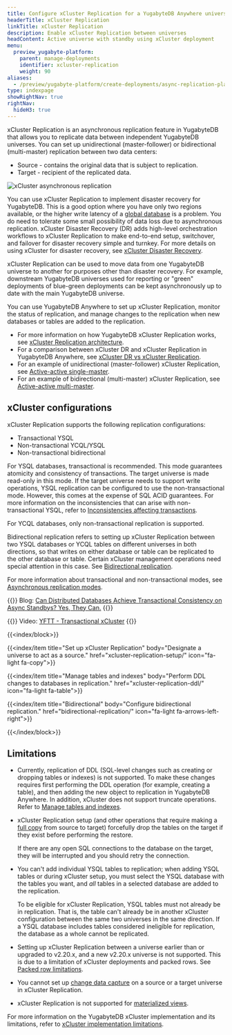 ```yaml
---
title: Configure xCluster Replication for a YugabyteDB Anywhere universe
headerTitle: xCluster Replication
linkTitle: xCluster Replication
description: Enable xCluster Replication between universes
headContent: Active universe with standby using xCluster deployment
menu:
  preview_yugabyte-platform:
    parent: manage-deployments
    identifier: xcluster-replication
    weight: 90
aliases:
  - /preview/yugabyte-platform/create-deployments/async-replication-platform
type: indexpage
showRightNav: true
rightNav:
  hideH3: true
---
```


xCluster Replication is an asynchronous replication feature in YugabyteDB that allows you to replicate data between independent YugabyteDB universes. You can set up unidirectional (master-follower) or bidirectional (multi-master) replication between two data centers:

- Source - contains the original data that is subject to replication.
- Target - recipient of the replicated data.

![xCluster asynchronous replication](/images/architecture/replication/active-standby-deployment-new.png)

You can use xCluster Replication to implement disaster recovery for YugabyteDB. This is a good option where you have only two regions available, or the higher write latency of a [global database](../../../develop/build-global-apps/global-database/) is a problem. You do need to tolerate some small possibility of data loss due to asynchronous replication. xCluster Disaster Recovery (DR) adds high-level orchestration workflows to xCluster Replication to make end-to-end setup, switchover, and failover for disaster recovery simple and turnkey. For more details on using xCluster for disaster recovery, see [xCluster Disaster Recovery](../../back-up-restore-universes/disaster-recovery/).

xCluster Replication can be used to move data from one YugabyteDB universe to another for purposes other than disaster recovery. For example, downstream YugabyteDB universes used for reporting or "green" deployments of blue-green deployments can be kept asynchronously up to date with the main YugabyteDB universe.

You can use YugabyteDB Anywhere to set up xCluster Replication, monitor the status of replication, and manage changes to the replication when new databases or tables are added to the replication.

- For more information on how YugabyteDB xCluster Replication works, see [xCluster Replication architecture](../../../architecture/docdb-replication/async-replication/).
- For a comparison between xCluster DR and xCluster Replication in YugabyteDB Anywhere, see [xCluster DR vs xCluster Replication](../../back-up-restore-universes/disaster-recovery/#xcluster-dr-vs-xcluster-replication).
- For an example of unidirectional (master-follower) xCluster Replication, see [Active-active single-master](../../../develop/build-global-apps/active-active-single-master/).
- For an example of bidirectional (multi-master) xCluster Replication, see [Active-active multi-master](../../../develop/build-global-apps/active-active-multi-master/).

## xCluster configurations

xCluster Replication supports the following replication configurations:

- Transactional YSQL
- Non-transactional YCQL/YSQL
- Non-transactional bidirectional

For YSQL databases, transactional is recommended. This mode guarantees atomicity and consistency of transactions. The target universe is made read-only in this mode. If the target universe needs to support write operations, YSQL replication can be configured to use the non-transactional mode. However, this comes at the expense of SQL ACID guarantees. For more information on the inconsistencies that can arise with non-transactional YSQL, refer to [Inconsistencies affecting transactions](../../../architecture/docdb-replication/async-replication/#inconsistencies-affecting-transactions).

For YCQL databases, only non-transactional replication is supported.

Bidirectional replication refers to setting up xCluster Replication between two YSQL databases or YCQL tables on different universes in both directions, so that writes on either database or table can be replicated to the other database or table. Certain xCluster management operations need special attention in this case. See [Bidirectional replication](bidirectional-replication/).

For more information about transactional and non-transactional modes, see [Asynchronous replication modes](../../../architecture/docdb-replication/async-replication/#asynchronous-replication-modes).

{{<lead link="https://www.yugabyte.com/blog/distributed-database-transactional-consistency-async-standby">}}
Blog: [Can Distributed Databases Achieve Transactional Consistency on Async Standbys? Yes, They Can.](https://www.yugabyte.com/blog/distributed-database-transactional-consistency-async-standby/)
{{</lead>}}

{{<lead link="https://www.youtube.com/watch?v=lI6gw7ncBs8/">}}
Video: [YFTT - Transactional xCluster](https://www.youtube.com/watch?lI6gw7ncBs8)
{{</lead>}}

{{<index/block>}}

  {{<index/item
    title="Set up xCluster Replication"
    body="Designate a universe to act as a source."
    href="xcluster-replication-setup/"
    icon="fa-light fa-copy">}}

  {{<index/item
    title="Manage tables and indexes"
    body="Perform DDL changes to databases in replication."
    href="xcluster-replication-ddl/"
    icon="fa-light fa-table">}}

  {{<index/item
    title="Bidirectional"
    body="Configure bidirectional replication."
    href="bidirectional-replication/"
    icon="fa-light fa-arrows-left-right">}}

{{</index/block>}}

## Limitations

- Currently, replication of DDL (SQL-level changes such as creating or dropping tables or indexes) is not supported. To make these changes requires first performing the DDL operation (for example, creating a table), and then adding the new object to replication in YugabyteDB Anywhere. In addition, xCluster does not support truncate operations. Refer to [Manage tables and indexes](./xcluster-replication-ddl/).

- xCluster Replication setup (and other operations that require making a [full copy](xcluster-replication-setup/#full-copy-during-xcluster-setup) from source to target) forcefully drop the tables on the target if they exist before performing the restore.

    If there are any open SQL connections to the database on the target, they will be interrupted and you should retry the connection.

- You can't add individual YSQL tables to replication; when adding YSQL tables or during xCluster setup, you must select the YSQL database with the tables you want, and _all_ tables in a selected database are added to the replication.

    To be eligible for xCluster Replication, YSQL tables must not already be in replication. That is, the table can't already be in another xCluster configuration between the same two universes in the same direction. If a YSQL database includes tables considered ineligible for replication, the database as a whole cannot be replicated.

- Setting up xCluster Replication between a universe earlier than or upgraded to v2.20.x, and a new v2.20.x universe is not supported. This is due to a limitation of xCluster deployments and packed rows. See [Packed row limitations](../../../architecture/docdb/packed-rows/#limitations).

- You cannot set up [change data capture](../../../develop/change-data-capture/) on a source or a target universe in xCluster Replication.

- xCluster Replication is not supported for [materialized views](../../../explore/ysql-language-features/advanced-features/views/#materialized-views).

For more information on the YugabyteDB xCluster implementation and its limitations, refer to [xCluster implementation limitations](../../../architecture/docdb-replication/async-replication/#limitations).
